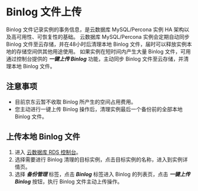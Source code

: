 # Binlog 文件上传
Binlog 文件记录实例的事务信息，是云数据库 MySQL/Percona 实例 HA 架构以及高可用性、可恢复性的基础。
云数据库 MySQL/Percona 实例会定期自动同步 Binlog 文件至云存储，并在48小时后清理本地 Binlog 文件，届时可以释放实例本地的存储空间供其他用途使用。
如果实例在短时间内产生大量 Binlog 文件，可用通过控制台提供的 ***一键上传 Binlog*** 功能，主动同步 Binlog 文件至云存储，并清理本地 Binlog 文件。

## 注意事项
* 目前京东云暂不收取 Binlog 所产生的空间占用费用。
* 您主动进行一键上传 Binlog 操作后，清理实例最后一个备份前的全部本地 Binlog 文件。

## 上传本地 Binlog 文件
1. 进入 [云数据库 RDS 控制台](https://rds-console.jdcloud.com/database)。
2. 选择需要进行 Binlog 清理的目标实例，点击目标实例的名称，进入到实例详情页。
3. 选择 ***备份管理*** 标签，点击 ***Binlog*** 标签进入 Binlog 的列表页，点击 ***一键上传Binlog*** 按钮，执行 Binlog 文件主动上传操作。
